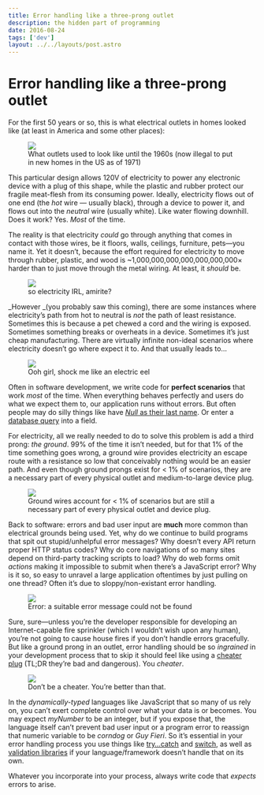 ```yaml
---
title: Error handling like a three-prong outlet
description: the hidden part of programming
date: 2016-08-24
tags: ['dev']
layout: ../../layouts/post.astro
---
```


# Error handling like a three-prong outlet

For the first 50 years or so, this is what electrical outlets in homes looked like (at least in
America and some other places):

<figure><img src="https://miro.medium.com/max/600/1*GkGrKCKeWzkCG8A6tcquqw.jpeg"><figcaption>What outlets used to look like until the 1960s (now illegal to put in new homes in the US as of 1971)</figcaption></figure>

This particular design allows 120V of electricity to power any electronic device with a plug of this
shape, while the plastic and rubber protect our fragile meat-flesh from its consuming power.
Ideally, electricity flows out of one end (the _hot_ wire — usually black), through a device to
power it, and flows out into the _neutral_ wire (usually white). Like water flowing downhill. Does
it work? Yes. _Most_ of the time.

The reality is that electricity _could_ go through anything that comes in contact with those wires,
be it floors, walls, ceilings, furniture, pets—you name it. Yet it doesn’t, because the effort
required for electricity to move through rubber, plastic, and wood is
~1,000,000,000,000,000,000,000× harder than to just move through the metal wiring. At least, it
_should_ be.

<figure><img src="https://miro.medium.com/max/60/1*-7tVwboVey9FvCPcIRliCA.jpeg?q=20"><figcaption>so electricity IRL, amirite?</figcaption></figure>

_However _(you probably saw this coming), there are some instances where electricity’s path from hot
to neutral is _not_ the path of least resistance. Sometimes this is because a pet chewed a cord and
the wiring is exposed. Sometimes something breaks or overheats in a device. Sometimes it’s just
cheap manufacturing. There are virtually infinite non-ideal scenarios where electricity doesn’t go
where expect it to. And that usually leads to…

<figure><img src="https://miro.medium.com/freeze/max/60/1*52bMDs2J_kJjaTiirWinsw.gif?q=20"><figcaption>Ooh girl, shock me like an electric eel</figcaption></figure>

Often in software development, we write code for **perfect scenarios** that work _most_ of the time.
When everything behaves perfectly and users do what we expect them to, our application runs without
errors. But often people may do silly things like have
[_Null_ as their last name](http://www.wired.com/2015/11/null/). Or enter a
[database query](https://xkcd.com/327/) into a field.

For electricity, all we really needed to do to solve this problem is add a third prong: _the
ground_. 99% of the time it isn’t needed, but for that 1% of the time something goes wrong, a ground
wire provides electricity an escape route with a resistance so low that conceivably nothing would be
an easier path. And even though ground prongs exist for < 1% of scenarios, they are a necessary part
of every physical outlet and medium-to-large device plug.

<figure><img src="https://miro.medium.com/max/60/1*jKuAJ_heEEha6n50WMy1_g.jpeg?q=20"><figcaption>Ground wires account for < 1% of scenarios but are still a necessary part of every physical outlet and device plug.</figcaption></figure>

Back to software: errors and bad user input are **much** more common than electrical grounds being
used. Yet, why do we continue to build programs that spit out stupid/unhelpful error messages? Why
doesn’t every API return proper HTTP status codes? Why do core navigations of so many sites depend
on third-party tracking scripts to load? Why do web forms omit _actions_ making it impossible to
submit when there’s a JavaScript error? Why is it so, so easy to unravel a large application
oftentimes by just pulling on one thread? Often it’s due to sloppy/non-existant error handling.

<figure><img src="https://miro.medium.com/max/60/1*iij3dPvKv2yXmwzF5T-vmg.jpeg?q=20"><figcaption>Error: a suitable error message could not be found</figcaption></figure>

Sure, sure—unless you’re the developer responsible for developing an Internet-capable fire sprinkler
(which I wouldn’t wish upon any human), you’re not going to cause house fires if you don’t handle
errors gracefully. But like a ground prong in an outlet, error handling should be so _ingrained_ in
your development process that to skip it should feel like using a
[cheater plug](https://en.wikipedia.org/wiki/Cheater_plug) (TL;DR they’re bad and dangerous). You
_cheater_.

<figure><img src="https://miro.medium.com/max/60/1*XqfwnPSRTg7T5bHtgo6MkA.jpeg?q=20"><figcaption>Don’t be a cheater. You’re better than that.</figcaption></figure>

In the _dynamically-typed_ languages like JavaScript that so many of us rely on, you can’t exert
complete control over what your data is or becomes. You may expect _myNumber_ to be an integer, but
if you expose that, the language itself can’t prevent bad user input or a program error to reassign
that numeric variable to be _corndog_ or _Guy Fieri_. So it’s essential in your error handling
process you use things like
[try…catch](https://developer.mozilla.org/en-US/docs/Web/JavaScript/Reference/Statements/try...catch)
and [switch](https://developer.mozilla.org/en-US/docs/Web/JavaScript/Reference/Statements/switch),
as well as [validation libraries](https://github.com/chriso/validator.js) if your language/framework
doesn’t handle that on its own.

Whatever you incorporate into your process, always write code that _expects_ errors to arise.
